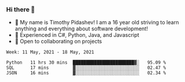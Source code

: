 ### Hi there 👋
- :adult: My name is Timothy Pidashev! I am a 16 year old striving to learn anything and everything about software development!
- :evergreen_tree: Experienced in C#, Python, Java, and Javascript
- 👯 Open to collaborating on projects

<!--START_SECTION:waka-->
```text
Week: 11 May, 2021 - 18 May, 2021

Python   11 hrs 30 mins  ███████████████████████▓░   95.09 % 
SQL      17 mins         ▓░░░░░░░░░░░░░░░░░░░░░░░░   02.47 % 
JSON     16 mins         ▓░░░░░░░░░░░░░░░░░░░░░░░░   02.34 % 
```
<!--END_SECTION:waka-->
